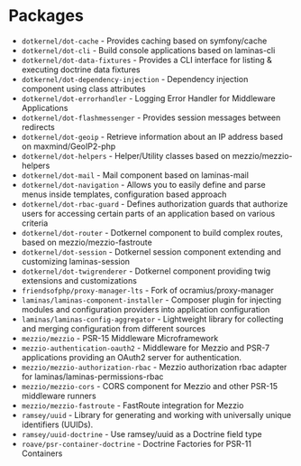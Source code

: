 # Packages

* `dotkernel/dot-cache` - Provides caching based on symfony/cache
* `dotkernel/dot-cli` - Build console applications based on laminas-cli
* `dotkernel/dot-data-fixtures` - Provides a CLI interface for listing & executing doctrine data fixtures
* `dotkernel/dot-dependency-injection` - Dependency injection component using class attributes
* `dotkernel/dot-errorhandler` - Logging Error Handler for Middleware Applications
* `dotkernel/dot-flashmessenger` - Provides session messages between redirects
* `dotkernel/dot-geoip` - Retrieve information about an IP address based on maxmind/GeoIP2-php
* `dotkernel/dot-helpers` - Helper/Utility classes based on mezzio/mezzio-helpers
* `dotkernel/dot-mail` - Mail component based on laminas-mail
* `dotkernel/dot-navigation` - Allows you to easily define and parse menus inside templates, configuration based approach
* `dotkernel/dot-rbac-guard` - Defines authorization guards that authorize users for accessing certain parts of an application based on various criteria
* `dotkernel/dot-router` - Dotkernel component to build complex routes, based on mezzio/mezzio-fastroute
* `dotkernel/dot-session` - Dotkernel session component extending and customizing laminas-session
* `dotkernel/dot-twigrenderer` - Dotkernel component providing twig extensions and customizations
* `friendsofphp/proxy-manager-lts` - Fork of ocramius/proxy-manager
* `laminas/laminas-component-installer` - Composer plugin for injecting modules and configuration providers into application configuration
* `laminas/laminas-config-aggregator` - Lightweight library for collecting and merging configuration from different sources
* `mezzio/mezzio` - PSR-15 Middleware Microframework
* `mezzio-authentication-oauth2` - Middleware for Mezzio and PSR-7 applications providing an OAuth2 server for authentication.
* `mezzio/mezzio-authorization-rbac` - Mezzio authorization rbac adapter for laminas/laminas-permissions-rbac
* `mezzio/mezzio-cors` - CORS component for Mezzio and other PSR-15 middleware runners
* `mezzio/mezzio-fastroute` - FastRoute integration for Mezzio
* `ramsey/uuid` - Library for generating and working with universally unique identifiers (UUIDs).
* `ramsey/uuid-doctrine` - Use ramsey/uuid as a Doctrine field type
* `roave/psr-container-doctrine` - Doctrine Factories for PSR-11 Containers
